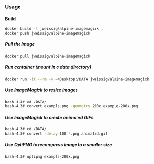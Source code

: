 ### Usage

#### Build

```sh
docker build -t jweissig/alpine-imagemagick .
docker push jweissig/alpine-imagemagick
```

##### Pull the image

```sh
docker pull jweissig/alpine-imagemagick
```

##### Run container (mount in a data directory)

```sh
docker run -it --rm -v ~/Desktop:/DATA jweissig/alpine-imagemagick
```

##### Use ImageMagick to resize images

```sh
bash-4.3# cd /DATA/
bash-4.3# convert example.png -geometry 200x example-200x.png
```

##### Use ImageMagick to create animated GIFs

```sh
bash-4.3# cd /DATA/
bash-4.3# convert -delay 100 *.png animated.gif
```

##### Use OptiPNG to recompress image to a smaller size

```sh
bash-4.3# optipng example-200x.png
```
